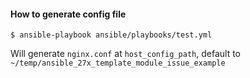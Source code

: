#### How to generate config file
```
$ ansible-playbook ansible/playbooks/test.yml
```
Will generate `nginx.conf` at `host_config_path`, default to `~/temp/ansible_27x_template_module_issue_example`
